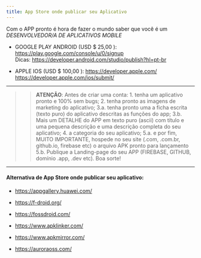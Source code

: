 ```yaml
---
title: App Store onde publicar seu Aplicativo
---
```


Com o APP pronto é hora de fazer o mundo saber que você é um *DESENVOLVEDOR/A DE APLICATIVOS MOBILE* 

* GOOGLE PLAY ANDROID (USD $ 25,00 ): <https://play.google.com/console/u/0/signup>    
Dicas: https://developer.android.com/studio/publish?hl=pt-br

* APPLE IOS (USD $ 100,00 ): <https://developer.apple.com/>    
                      https://developer.apple.com/ios/submit/

-----------------

>> **ATENÇÃO**: Antes de criar uma conta: 1. tenha um aplicativo pronto e 100% sem bugs; 2. tenha pronto as imagens de marketing do aplicativo; 3.a. tenha pronto uma a ficha escrita (texto puro) do aplicativo  descritas as funções do app; 3.b. Mais um DETALHE do APP em texto puro (ascii) com título e uma pequena descrição e uma descrição completa do seu aplicativo; 4. a categoria do seu aplicativo; 5.a.  e por fim, MUITO IMPORTANTE, hospede no seu site (.com, .com.br, github.io, firebase etc) o arquivo APK pronto para lançamento 5.b. Publique a Landing-page do seu APP (FIREBASE, GITHUB, domínio .app, .dev etc). Boa sorte!

-----------------

#### Alternativa de App Store onde publicar seu aplicativo:

* <https://appgallery.huawei.com/>

* <https://f-droid.org/>

* <https://fossdroid.com/>

* <https://www.apklinker.com/>

* <https://www.apkmirror.com/>

* <https://auroraoss.com/>
